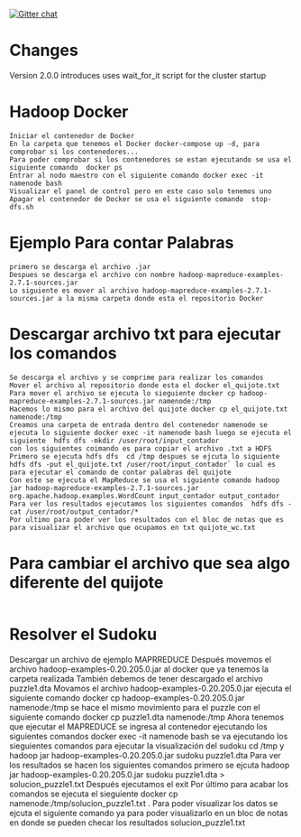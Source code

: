[![Gitter chat](https://badges.gitter.im/gitterHQ/gitter.png)](https://gitter.im/big-data-europe/Lobby)

# Changes

Version 2.0.0 introduces uses wait_for_it script for the cluster startup

# Hadoop Docker
```
Iniciar el contenedor de Docker
En la carpeta que tenemos el Docker docker-compose up -d, para comprobar si los contenedores...
Para poder comprobar si los contenedores se estan ejecutando se usa el siguiente comando  docker ps
Entrar al nodo maestro con el siguiente comando docker exec -it namenode bash
Visualizar el panel de control pero en este caso solo tenemos uno
Apagar el contenedor de Docker se usa el siguiente comando  stop-dfs.sh
```
# Ejemplo Para contar Palabras
```
primero se descarga el archivo .jar
Despues se descarga el archivo con nombre hadoop-mapreduce-examples-2.7.1-sources.jar
Lo siguiente es mover al archivo hadoop-mapreduce-examples-2.7.1-sources.jar a la misma carpeta donde esta el repositorio Docker
```
# Descargar archivo txt para ejecutar los comandos
```
Se descarga el archivo y se comprime para realizar los comandos
Mover el archivo al repositorio donde esta el docker el_quijote.txt
Para mover el archivo se ejecuta lo sieguiente docker cp hadoop-mapreduce-examples-2.7.1-sources.jar namenode:/tmp
Hacemos lo mismo para el archivo del quijote docker cp el_quijote.txt namenode:/tmp
Creamos una carpeta de entrada dentro del contenedor namenode se ejecuta lo siguiente docker exec -it namenode bash luego se ejecuta el siguiente  hdfs dfs -mkdir /user/root/input_contador
con los siguientes coimando es para copiar el archivo .txt a HDFS
Primero se ejecuta hdfs dfs  cd /tmp despues se ejcuta lo siguiente hdfs dfs -put el_quijote.txt /user/root/input_contador` lo cual es para ejecutar el comando de contar palabras del quijote
Con este se ejecuta el MapReduce se usa el siguiente comando hadoop jar hadoop-mapreduce-examples-2.7.1-sources.jar org.apache.hadoop.examples.WordCount input_contador output_contador
Para ver los resultados ejecutamos los siguientes comandos  hdfs dfs -cat /user/root/output_contador/*
Por ultimo para poder ver los resultados con el bloc de notas que es para visualizar el archivo que ocupamos en txt quijote_wc.txt
```
# Para cambiar el archivo que sea algo diferente del quijote
```Se ocupa todos los mismos comandos solo se empieza a tener cambios es en buscar otro archivo para poder leer un diferente archivo y tener el mismo proceso con todos los comandos
```

# Resolver el Sudoku
Descargar un archivo de ejemplo MAPRREDUCE
Después movemos el archivo hadoop-examples-0.20.205.0.jar al docker que ya tenemos la carpeta realizada
También debemos de tener descargado el archivo puzzle1.dta
Movamos el archivo hadoop-examples-0.20.205.0.jar  ejecuta el siguiente comando docker cp hadoop-examples-0.20.205.0.jar namenode:/tmp 
se hace el mismo movimiento para el puzzle con el siguiente comando docker cp puzzle1.dta namenode:/tmp
Ahora tenemos que ejecutar el MAPREDUCE se ingresa al contenedor ejecutando los siguientes comandos  docker exec -it namenode bash
se va ejecutando los sieguientes comandos para ejecutar la visualización del sudoku cd /tmp y hadoop jar hadoop-examples-0.20.205.0.jar sudoku puzzle1.dta
Para ver los resultados se hacen los siguientes comandos primero se ejcuta hadoop jar hadoop-examples-0.20.205.0.jar sudoku puzzle1.dta > solucion_puzzle1.txt
Después ejecutamos el exit
Por último para acabar los comandos se ejecuta el sieguiente docker cp namenode:/tmp/solucion_puzzle1.txt .
Para poder visualizar los datos se ejcuta el siguiente comando ya para poder visualizarlo en un bloc de notas en donde se pueden checar los resultados solucion_puzzle1.txt
